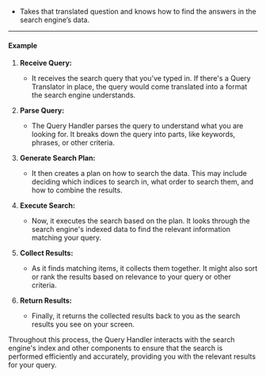 - Takes that translated question and knows how to find the answers in the search engine’s data.

---
#### Example

1. **Receive Query:** 
   - It receives the search query that you've typed in. If there's a Query Translator in place, the query would come translated into a format the search engine understands.

2. **Parse Query:** 
   - The Query Handler parses the query to understand what you are looking for. It breaks down the query into parts, like keywords, phrases, or other criteria.

3. **Generate Search Plan:** 
   - It then creates a plan on how to search the data. This may include deciding which indices to search in, what order to search them, and how to combine the results.

4. **Execute Search:**
   - Now, it executes the search based on the plan. It looks through the search engine's indexed data to find the relevant information matching your query.

5. **Collect Results:** 
   - As it finds matching items, it collects them together. It might also sort or rank the results based on relevance to your query or other criteria.

6. **Return Results:** 
   - Finally, it returns the collected results back to you as the search results you see on your screen.

Throughout this process, the Query Handler interacts with the search engine's index and other components to ensure that the search is performed efficiently and accurately, providing you with the relevant results for your query.
